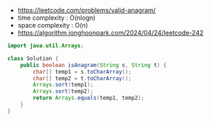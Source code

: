 - https://leetcode.com/problems/valid-anagram/
- time complexity : O(nlogn)
- space complexity : O(n)
- https://algorithm.jonghoonpark.com/2024/04/24/leetcode-242

```java
import java.util.Arrays;

class Solution {
    public boolean isAnagram(String s, String t) {
        char[] temp1 = s.toCharArray();
        char[] temp2 = t.toCharArray();
        Arrays.sort(temp1);
        Arrays.sort(temp2);
        return Arrays.equals(temp1, temp2);
    }
}
```
